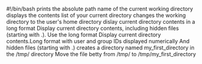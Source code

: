 #!/bin/bash
prints the absolute path name of the current working directory
displays the contents list of your current directory
changes the working directory to the user's home directory
dislay current directory contents in a long format
Display current directory contents, including hidden files (starting with .). Use the long format
Display current directory contents.Long format with user and group IDs displayed numerically And hidden files (starting with .) 
creates a directory named my_first_directory in the /tmp/ directory
Move the file betty from /tmp/ to /tmp/my_first_directory
